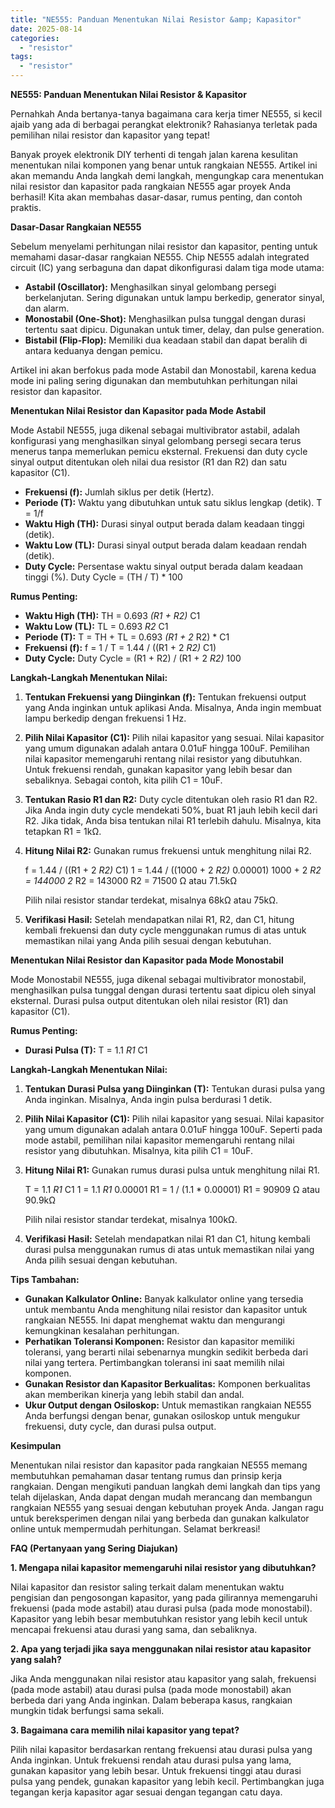 ```yaml
---
title: "NE555: Panduan Menentukan Nilai Resistor &amp; Kapasitor"
date: 2025-08-14
categories: 
  - "resistor"
tags: 
  - "resistor"
---
```


**NE555: Panduan Menentukan Nilai Resistor & Kapasitor**

Pernahkah Anda bertanya-tanya bagaimana cara kerja timer NE555, si kecil ajaib yang ada di berbagai perangkat elektronik? Rahasianya terletak pada pemilihan nilai resistor dan kapasitor yang tepat!

Banyak proyek elektronik DIY terhenti di tengah jalan karena kesulitan menentukan nilai komponen yang benar untuk rangkaian NE555. Artikel ini akan memandu Anda langkah demi langkah, mengungkap cara menentukan nilai resistor dan kapasitor pada rangkaian NE555 agar proyek Anda berhasil! Kita akan membahas dasar-dasar, rumus penting, dan contoh praktis.

**Dasar-Dasar Rangkaian NE555**

Sebelum menyelami perhitungan nilai resistor dan kapasitor, penting untuk memahami dasar-dasar rangkaian NE555. Chip NE555 adalah integrated circuit (IC) yang serbaguna dan dapat dikonfigurasi dalam tiga mode utama:

- **Astabil (Oscillator):** Menghasilkan sinyal gelombang persegi berkelanjutan. Sering digunakan untuk lampu berkedip, generator sinyal, dan alarm.
- **Monostabil (One-Shot):** Menghasilkan pulsa tunggal dengan durasi tertentu saat dipicu. Digunakan untuk timer, delay, dan pulse generation.
- **Bistabil (Flip-Flop):** Memiliki dua keadaan stabil dan dapat beralih di antara keduanya dengan pemicu.

Artikel ini akan berfokus pada mode Astabil dan Monostabil, karena kedua mode ini paling sering digunakan dan membutuhkan perhitungan nilai resistor dan kapasitor.

**Menentukan Nilai Resistor dan Kapasitor pada Mode Astabil**

Mode Astabil NE555, juga dikenal sebagai multivibrator astabil, adalah konfigurasi yang menghasilkan sinyal gelombang persegi secara terus menerus tanpa memerlukan pemicu eksternal. Frekuensi dan duty cycle sinyal output ditentukan oleh nilai dua resistor (R1 dan R2) dan satu kapasitor (C1).

- **Frekuensi (f):** Jumlah siklus per detik (Hertz).
- **Periode (T):** Waktu yang dibutuhkan untuk satu siklus lengkap (detik). T = 1/f
- **Waktu High (TH):** Durasi sinyal output berada dalam keadaan tinggi (detik).
- **Waktu Low (TL):** Durasi sinyal output berada dalam keadaan rendah (detik).
- **Duty Cycle:** Persentase waktu sinyal output berada dalam keadaan tinggi (%). Duty Cycle = (TH / T) \* 100

**Rumus Penting:**

- **Waktu High (TH):** TH = 0.693 _(R1 + R2)_ C1
- **Waktu Low (TL):** TL = 0.693 _R2_ C1
- **Periode (T):** T = TH + TL = 0.693 _(R1 + 2_ R2) \* C1
- **Frekuensi (f):** f = 1 / T = 1.44 / ((R1 + 2 _R2)_ C1)
- **Duty Cycle:** Duty Cycle = (R1 + R2) / (R1 + 2 _R2)_ 100

**Langkah-Langkah Menentukan Nilai:**

1. **Tentukan Frekuensi yang Diinginkan (f):** Tentukan frekuensi output yang Anda inginkan untuk aplikasi Anda. Misalnya, Anda ingin membuat lampu berkedip dengan frekuensi 1 Hz.
2. **Pilih Nilai Kapasitor (C1):** Pilih nilai kapasitor yang sesuai. Nilai kapasitor yang umum digunakan adalah antara 0.01uF hingga 100uF. Pemilihan nilai kapasitor memengaruhi rentang nilai resistor yang dibutuhkan. Untuk frekuensi rendah, gunakan kapasitor yang lebih besar dan sebaliknya. Sebagai contoh, kita pilih C1 = 10uF.
3. **Tentukan Rasio R1 dan R2:** Duty cycle ditentukan oleh rasio R1 dan R2. Jika Anda ingin duty cycle mendekati 50%, buat R1 jauh lebih kecil dari R2. Jika tidak, Anda bisa tentukan nilai R1 terlebih dahulu. Misalnya, kita tetapkan R1 = 1kΩ.
4. **Hitung Nilai R2:** Gunakan rumus frekuensi untuk menghitung nilai R2.
    
    f = 1.44 / ((R1 + 2 _R2)_ C1) 1 = 1.44 / ((1000 + 2 _R2)_ 0.00001) 1000 + 2 _R2 = 144000 2_ R2 = 143000 R2 = 71500 Ω atau 71.5kΩ
    
    Pilih nilai resistor standar terdekat, misalnya 68kΩ atau 75kΩ.
    
5. **Verifikasi Hasil:** Setelah mendapatkan nilai R1, R2, dan C1, hitung kembali frekuensi dan duty cycle menggunakan rumus di atas untuk memastikan nilai yang Anda pilih sesuai dengan kebutuhan.

**Menentukan Nilai Resistor dan Kapasitor pada Mode Monostabil**

Mode Monostabil NE555, juga dikenal sebagai multivibrator monostabil, menghasilkan pulsa tunggal dengan durasi tertentu saat dipicu oleh sinyal eksternal. Durasi pulsa output ditentukan oleh nilai resistor (R1) dan kapasitor (C1).

**Rumus Penting:**

- **Durasi Pulsa (T):** T = 1.1 _R1_ C1

**Langkah-Langkah Menentukan Nilai:**

1. **Tentukan Durasi Pulsa yang Diinginkan (T):** Tentukan durasi pulsa yang Anda inginkan. Misalnya, Anda ingin pulsa berdurasi 1 detik.
2. **Pilih Nilai Kapasitor (C1):** Pilih nilai kapasitor yang sesuai. Nilai kapasitor yang umum digunakan adalah antara 0.01uF hingga 100uF. Seperti pada mode astabil, pemilihan nilai kapasitor memengaruhi rentang nilai resistor yang dibutuhkan. Misalnya, kita pilih C1 = 10uF.
3. **Hitung Nilai R1:** Gunakan rumus durasi pulsa untuk menghitung nilai R1.
    
    T = 1.1 _R1_ C1 1 = 1.1 _R1_ 0.00001 R1 = 1 / (1.1 \* 0.00001) R1 = 90909 Ω atau 90.9kΩ
    
    Pilih nilai resistor standar terdekat, misalnya 100kΩ.
    
4. **Verifikasi Hasil:** Setelah mendapatkan nilai R1 dan C1, hitung kembali durasi pulsa menggunakan rumus di atas untuk memastikan nilai yang Anda pilih sesuai dengan kebutuhan.

**Tips Tambahan:**

- **Gunakan Kalkulator Online:** Banyak kalkulator online yang tersedia untuk membantu Anda menghitung nilai resistor dan kapasitor untuk rangkaian NE555. Ini dapat menghemat waktu dan mengurangi kemungkinan kesalahan perhitungan.
- **Perhatikan Toleransi Komponen:** Resistor dan kapasitor memiliki toleransi, yang berarti nilai sebenarnya mungkin sedikit berbeda dari nilai yang tertera. Pertimbangkan toleransi ini saat memilih nilai komponen.
- **Gunakan Resistor dan Kapasitor Berkualitas:** Komponen berkualitas akan memberikan kinerja yang lebih stabil dan andal.
- **Ukur Output dengan Osiloskop:** Untuk memastikan rangkaian NE555 Anda berfungsi dengan benar, gunakan osiloskop untuk mengukur frekuensi, duty cycle, dan durasi pulsa output.

**Kesimpulan**

Menentukan nilai resistor dan kapasitor pada rangkaian NE555 memang membutuhkan pemahaman dasar tentang rumus dan prinsip kerja rangkaian. Dengan mengikuti panduan langkah demi langkah dan tips yang telah dijelaskan, Anda dapat dengan mudah merancang dan membangun rangkaian NE555 yang sesuai dengan kebutuhan proyek Anda. Jangan ragu untuk bereksperimen dengan nilai yang berbeda dan gunakan kalkulator online untuk mempermudah perhitungan. Selamat berkreasi!

**FAQ (Pertanyaan yang Sering Diajukan)**

**1\. Mengapa nilai kapasitor memengaruhi nilai resistor yang dibutuhkan?**

Nilai kapasitor dan resistor saling terkait dalam menentukan waktu pengisian dan pengosongan kapasitor, yang pada gilirannya memengaruhi frekuensi (pada mode astabil) atau durasi pulsa (pada mode monostabil). Kapasitor yang lebih besar membutuhkan resistor yang lebih kecil untuk mencapai frekuensi atau durasi yang sama, dan sebaliknya.

**2\. Apa yang terjadi jika saya menggunakan nilai resistor atau kapasitor yang salah?**

Jika Anda menggunakan nilai resistor atau kapasitor yang salah, frekuensi (pada mode astabil) atau durasi pulsa (pada mode monostabil) akan berbeda dari yang Anda inginkan. Dalam beberapa kasus, rangkaian mungkin tidak berfungsi sama sekali.

**3\. Bagaimana cara memilih nilai kapasitor yang tepat?**

Pilih nilai kapasitor berdasarkan rentang frekuensi atau durasi pulsa yang Anda inginkan. Untuk frekuensi rendah atau durasi pulsa yang lama, gunakan kapasitor yang lebih besar. Untuk frekuensi tinggi atau durasi pulsa yang pendek, gunakan kapasitor yang lebih kecil. Pertimbangkan juga tegangan kerja kapasitor agar sesuai dengan tegangan catu daya.
